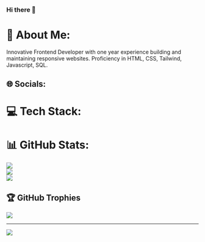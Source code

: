 ### Hi there 👋

# 💫 About Me:
Innovative Frontend Developer with one year experience building and maintaining responsive websites. Proficiency in HTML, CSS, Tailwind, Javascript, SQL.


## 🌐 Socials:
# 💻 Tech Stack:

# 📊 GitHub Stats:
![](https://github-readme-stats.vercel.app/api?username=codemich-h&theme=dark&hide_border=false&include_all_commits=false&count_private=false)<br/>
![](https://github-readme-streak-stats.herokuapp.com/?user=codemich-h&theme=dark&hide_border=false)<br/>
![](https://github-readme-stats.vercel.app/api/top-langs/?username=codemich-h&theme=dark&hide_border=false&include_all_commits=false&count_private=false&layout=compact)

## 🏆 GitHub Trophies
![](https://github-profile-trophy.vercel.app/?username=codemich-h&theme=radical&no-frame=false&no-bg=true&margin-w=4)

---
[![](https://visitcount.itsvg.in/api?id=codemich-h&icon=0&color=0)](https://visitcount.itsvg.in)

<!-- Proudly created with GPRM ( https://gprm.itsvg.in ) -->

<!--
**cspankajlamba/cspankajlamba** is a ✨ _special_ ✨ repository because its `README.md` (this file) appears on your GitHub profile.

Here are some ideas to get you started:

- 🔭 I’m currently working on ...
- 🌱 I’m currently learning ...
- 👯 I’m looking to collaborate on ...
- 🤔 I’m looking for help with ...
- 💬 Ask me about ...
- 📫 How to reach me: ...
- 😄 Pronouns: ...
- ⚡ Fun fact: ...
-->
